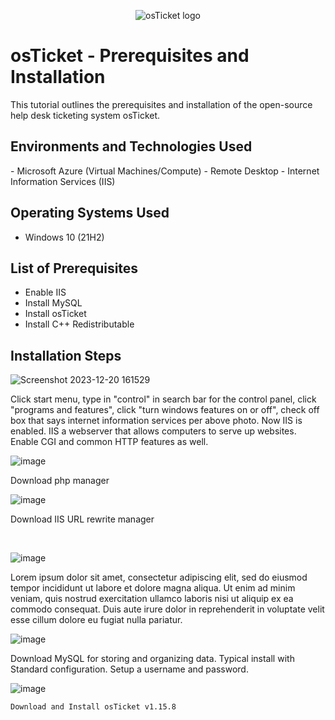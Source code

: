 <p align="center">
<img src="https://i.imgur.com/Clzj7Xs.png" alt="osTicket logo"/>
</p>

<h1>osTicket - Prerequisites and Installation</h1>
This tutorial outlines the prerequisites and installation of the open-source help desk ticketing system osTicket.<br />

<h2>Environments and Technologies Used</h2>
- Microsoft Azure (Virtual Machines/Compute)
- Remote Desktop
- Internet Information Services (IIS)

<h2>Operating Systems Used </h2>

- Windows 10</b> (21H2)

<h2>List of Prerequisites</h2>

- Enable IIS
- Install MySQL
- Install osTicket
- Install C++ Redistributable

<h2>Installation Steps</h2>

<p>
  
  ![Screenshot 2023-12-20 161529](https://github.com/Tameshia1/osticket-prereqs/assets/134106396/f68e2dbd-7fcd-4390-968a-97952ed16096)
  <p>
Click start menu, type in "control" in search bar for the control panel, click "programs and features", click "turn windows features on or off", check off box that says internet information services per above photo. Now IIS is enabled. IIS a webserver that allows computers to serve up websites. Enable CGI and common HTTP features as well.
</p>
</p>

  ![image](https://github.com/Tameshia1/osticket-prereqs/assets/134106396/c9d5c5d3-b543-49f9-a805-92e2034e8059)

</p>
<p>
Download php manager
</p>

![image](https://github.com/Tameshia1/osticket-prereqs/assets/134106396/2db6ebab-db6a-4318-b6de-3b4d8de0f925)

<p>
  Download IIS URL rewrite manager
</p>
<br />

<p>

  ![image](https://github.com/Tameshia1/osticket-prereqs/assets/134106396/4c79c9e4-8276-48d8-bf17-d6910ae2083d)

</p>
<p>
Lorem ipsum dolor sit amet, consectetur adipiscing elit, sed do eiusmod tempor incididunt ut labore et dolore magna aliqua. Ut enim ad minim veniam, quis nostrud exercitation ullamco laboris nisi ut aliquip ex ea commodo consequat. Duis aute irure dolor in reprehenderit in voluptate velit esse cillum dolore eu fugiat nulla pariatur.

  ![image](https://github.com/Tameshia1/osticket-prereqs/assets/134106396/86e97e49-ea3d-4fa9-a845-e8f733e631d7)

  <p>
    Download MySQL for storing and organizing data. Typical install with Standard configuration. Setup a username and password.

  </p>
  <p> 
    
  ![image](https://github.com/Tameshia1/osticket-prereqs/assets/134106396/46447f18-b2f6-4fcd-b754-13f40ffb04e6)

    Download and Install osTicket v1.15.8
  </p>
   
</p>
<br />
